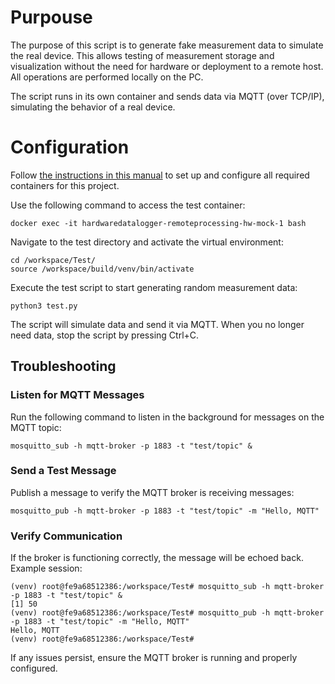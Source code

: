 # Purpouse

The purpose of this script is to generate fake measurement data to simulate the real device. This allows testing of measurement storage and visualization without the need for hardware or deployment to a remote host. All operations are performed locally on the PC.

The script runs in its own container and sends data via MQTT (over TCP/IP), simulating the behavior of a real device.

# Configuration

Follow [the instructions in this manual](../../Host/README.md) to set up and configure all required containers for this project.

Use the following command to access the test container:

```
docker exec -it hardwaredatalogger-remoteprocessing-hw-mock-1 bash
```

Navigate to the test directory and activate the virtual environment:

```
cd /workspace/Test/
source /workspace/build/venv/bin/activate
```

Execute the test script to start generating random measurement data:

```
python3 test.py
```

The script will simulate data and send it via MQTT. When you no longer need data, stop the script by pressing Ctrl+C.

## Troubleshooting

### Listen for MQTT Messages
Run the following command to listen in the background for messages on the MQTT topic:

```
mosquitto_sub -h mqtt-broker -p 1883 -t "test/topic" &
```

### Send a Test Message

Publish a message to verify the MQTT broker is receiving messages:

```
mosquitto_pub -h mqtt-broker -p 1883 -t "test/topic" -m "Hello, MQTT"
```

### Verify Communication

If the broker is functioning correctly, the message will be echoed back. Example session:

```
(venv) root@fe9a68512386:/workspace/Test# mosquitto_sub -h mqtt-broker -p 1883 -t "test/topic" &
[1] 50
(venv) root@fe9a68512386:/workspace/Test# mosquitto_pub -h mqtt-broker -p 1883 -t "test/topic" -m "Hello, MQTT"
Hello, MQTT
(venv) root@fe9a68512386:/workspace/Test#
```

If any issues persist, ensure the MQTT broker is running and properly configured.

